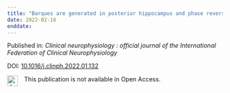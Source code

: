 ```yaml
---
title: "Barques are generated in posterior hippocampus and phase reverse over lateral posterior hippocampal surface."
date: 2022-02-16
enddate:
---
```


Published in: *Clinical neurophysiology : official journal of the International Federation of Clinical Neurophysiology*

DOI: [10.1016/j.clinph.2022.01.132](https://doi.org/10.1016/j.clinph.2022.01.132)

<img src="https://upload.wikimedia.org/wikipedia/commons/thumb/0/0e/Closed_Access_logo_transparent.svg/1200px-Closed_Access_logo_transparent.svg.png" alt="drawing" width="25" align="left"/> &nbsp;&nbsp;&nbsp;This publication is not available in Open Access.


